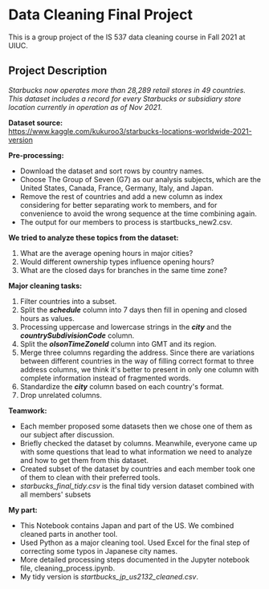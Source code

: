 # Data Cleaning Final Project   
 
This is a group project of the IS 537 data cleaning course in Fall 2021 at UIUC. 


## Project Description
  
*Starbucks now operates more than 28,289 retail stores in 49 countries. This dataset includes a record for every Starbucks or subsidiary store location currently in operation as of Nov 2021.*

**Dataset source:**  
https://www.kaggle.com/kukuroo3/starbucks-locations-worldwide-2021-version 

**Pre-processing:**
* Download the dataset and sort rows by country names. 
* Choose The Group of Seven (G7) as our analysis subjects, which are the United States, Canada, France, Germany, Italy, and Japan. 
* Remove the rest of countries and add a new column as index considering for better separating work to members, and for convenience to avoid the wrong sequence at the time combining again. 
* The output for our members to process is startbucks_new2.csv.

**We tried to analyze these topics from the dataset:**
1. What are the average opening hours in major cities?
2. Would different ownership types influence opening hours?
3. What are the closed days for branches in the same time zone?

**Major cleaning tasks:**
1. Filter countries into a subset. 
2. Split the **_schedule_** column into 7 days then fill in opening and closed hours as values.
3. Processing uppercase and lowercase strings in the **_city_** and the **_countrySubdivisionCode_** column.   
4. Split the **_olsonTimeZoneId_** column into GMT and its region.
5. Merge three columns regarding the address. Since there are variations between different countries in the way of filling correct format to three address columns, we think it's better to present in only one column with complete information instead of fragmented words.
6. Standardize the **_city_** column based on each country's format.
7. Drop unrelated columns.

**Teamwork:**
* Each member proposed some datasets then we chose one of them as our subject after discussion.
* Briefly checked the dataset by columns. Meanwhile, everyone came up with some questions that lead to what information we need to analyze and how to get them from this dataset.
* Created subset of the dataset by countries and each member took one of them to clean with their preferred tools.
* _starbucks_final_tidy.csv_ is the final tidy version dataset combined with all members' subsets

**My part:**
* This Notebook contains Japan and part of the US. We combined cleaned parts in another tool.
* Used Python as a major cleaning tool. Used Excel for the final step of correcting some typos in Japanese city names.
* More detailed processing steps documented in the Jupyter notebook file, cleaning_process.ipynb.
* My tidy version is _startbucks_jp_us2132_cleaned.csv_.

